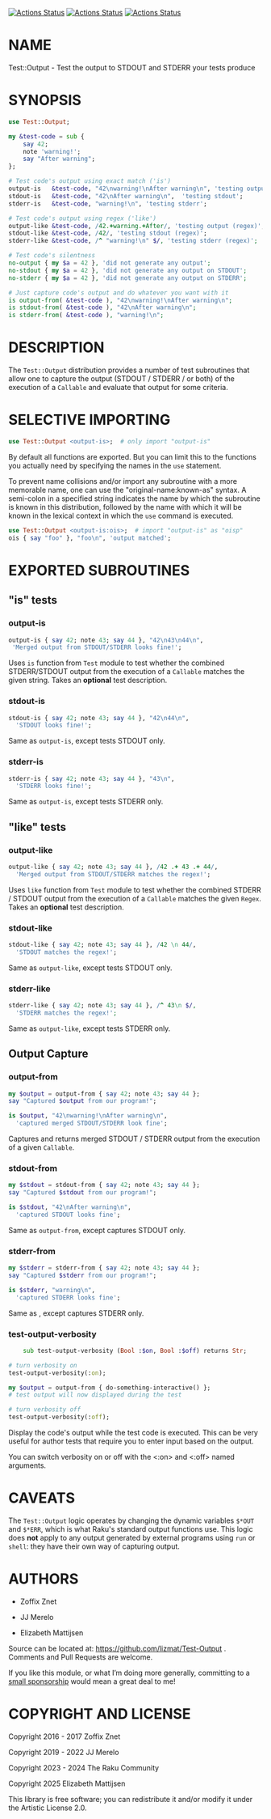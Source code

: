 [![Actions Status](https://github.com/lizmat/Test-Output/actions/workflows/linux.yml/badge.svg)](https://github.com/lizmat/Test-Output/actions) [![Actions Status](https://github.com/lizmat/Test-Output/actions/workflows/macos.yml/badge.svg)](https://github.com/lizmat/Test-Output/actions) [![Actions Status](https://github.com/lizmat/Test-Output/actions/workflows/windows.yml/badge.svg)](https://github.com/lizmat/Test-Output/actions)

NAME
====

Test::Output - Test the output to STDOUT and STDERR your tests produce

SYNOPSIS
========

```raku
use Test::Output;

my &test-code = sub {
    say 42;
    note 'warning!';
    say "After warning";
};

# Test code's output using exact match ('is')
output-is   &test-code, "42\nwarning!\nAfter warning\n", 'testing output';
stdout-is   &test-code, "42\nAfter warning\n",  'testing stdout';
stderr-is   &test-code, "warning!\n", 'testing stderr';

# Test code's output using regex ('like')
output-like &test-code, /42.+warning.+After/, 'testing output (regex)';
stdout-like &test-code, /42/, 'testing stdout (regex)';
stderr-like &test-code, /^ "warning!\n" $/, 'testing stderr (regex)';

# Test code's silentness
no-output { my $a = 42 }, 'did not generate any output';
no-stdout { my $a = 42 }, 'did not generate any output on STDOUT';
no-stderr { my $a = 42 }, 'did not generate any output on STDERR';

# Just capture code's output and do whatever you want with it
is output-from( &test-code ), "42\nwarning!\nAfter warning\n";
is stdout-from( &test-code ), "42\nAfter warning\n";
is stderr-from( &test-code ), "warning!\n";
```

DESCRIPTION
===========

The `Test::Output` distribution provides a number of test subroutines that allow one to capture the output (STDOUT / STDERR / or both) of the execution of a `Callable` and evaluate that output for some criteria.

SELECTIVE IMPORTING
===================

```raku
use Test::Output <output-is>;  # only import "output-is"
```

By default all functions are exported. But you can limit this to the functions you actually need by specifying the names in the `use` statement.

To prevent name collisions and/or import any subroutine with a more memorable name, one can use the "original-name:known-as" syntax. A semi-colon in a specified string indicates the name by which the subroutine is known in this distribution, followed by the name with which it will be known in the lexical context in which the `use` command is executed.

```raku
use Test::Output <output-is:ois>;  # import "output-is" as "oisp"
ois { say "foo" }, "foo\n", 'output matched';
```

EXPORTED SUBROUTINES
====================

"is" tests
----------

### output-is

```raku
output-is { say 42; note 43; say 44 }, "42\n43\n44\n",
 'Merged output from STDOUT/STDERR looks fine!';
```

Uses `is` function from `Test` module to test whether the combined STDERR/STDOUT output from the execution of a `Callable` matches the given string. Takes an **optional** test description.

### stdout-is

```raku
stdout-is { say 42; note 43; say 44 }, "42\n44\n",
  'STDOUT looks fine!';
```

Same as `output-is`, except tests STDOUT only.

### stderr-is

```raku
stderr-is { say 42; note 43; say 44 }, "43\n",
  'STDERR looks fine!';
```

Same as `output-is`, except tests STDERR only.

"like" tests
------------

### output-like

```raku
output-like { say 42; note 43; say 44 }, /42 .+ 43 .+ 44/,
  'Merged output from STDOUT/STDERR matches the regex!';
```

Uses `like` function from `Test` module to test whether the combined STDERR / STDOUT output from the execution of a `Callable` matches the given `Regex`. Takes an **optional** test description.

### stdout-like

```raku
stdout-like { say 42; note 43; say 44 }, /42 \n 44/,
  'STDOUT matches the regex!';
```

Same as `output-like`, except tests STDOUT only.

### stderr-like

```raku
stderr-like { say 42; note 43; say 44 }, /^ 43\n $/,
  'STDERR matches the regex!';
```

Same as `output-like`, except tests STDERR only.

Output Capture
--------------

### output-from

```raku
my $output = output-from { say 42; note 43; say 44 };
say "Captured $output from our program!";

is $output, "42\nwarning!\nAfter warning\n",
  'captured merged STDOUT/STDERR look fine';
```

Captures and returns merged STDOUT / STDERR output from the execution of a given `Callable`.

### stdout-from

```raku
my $stdout = stdout-from { say 42; note 43; say 44 };
say "Captured $stdout from our program!";

is $stdout, "42\nAfter warning\n",
  'captured STDOUT looks fine';
```

Same as `output-from`, except captures STDOUT only.

### stderr-from

```raku
my $stderr = stderr-from { say 42; note 43; say 44 };
say "Captured $stderr from our program!";

is $stderr, "warning\n",
  'captured STDERR looks fine';
```

Same as <output-from>, except captures STDERR only.

### test-output-verbosity

```raku
    sub test-output-verbosity (Bool :$on, Bool :$off) returns Str;
```

```raku
# turn verbosity on
test-output-verbosity(:on);

my $output = output-from { do-something-interactive() };
# test output will now displayed during the test

# turn verbosity off
test-output-verbosity(:off);
```

Display the code's output while the test code is executed. This can be very useful for author tests that require you to enter input based on the output.

You can switch verbosity on or off with the <:on> and <:off> named arguments.

CAVEATS
=======

The `Test::Output` logic operates by changing the dynamic variables `$*OUT` and `$*ERR`, which is what Raku's standard output functions use. This logic does **not** apply to any output generated by external programs using `run` or `shell`: they have their own way of capturing output.

AUTHORS
=======

  * Zoffix Znet

  * JJ Merelo

  * Elizabeth Mattijsen

Source can be located at: https://github.com/lizmat/Test-Output . Comments and Pull Requests are welcome.

If you like this module, or what I’m doing more generally, committing to a [small sponsorship](https://github.com/sponsors/lizmat/) would mean a great deal to me!

COPYRIGHT AND LICENSE
=====================

Copyright 2016 - 2017 Zoffix Znet

Copyright 2019 - 2022 JJ Merelo

Copyright 2023 - 2024 The Raku Community

Copyright 2025 Elizabeth Mattijsen

This library is free software; you can redistribute it and/or modify it under the Artistic License 2.0.


